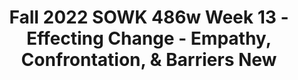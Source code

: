 ---
layout: single_embed_slide
title: "Fall 2022 SOWK 486w Week 13 - Effecting Change - Empathy, Confrontation, & Barriers New"
presentation_id: 65MKJU
canonical_url: /presentations/65MKJU/
slides:
  - slide_name: ../deck-9201-large-0.jpeg
    slide_thumbnail: ../deck-9201-thumb-0.jpeg
    slide_text: >
      <p>Effecting Change Empathy, Confrontation, &amp; Barriers
      Jacob Campbell, LICSW at Heritage University Fall 2022 SOWK 486w</p>
      
  - slide_name: ../deck-9201-large-1.jpeg
    slide_thumbnail: ../deck-9201-thumb-1.jpeg
    slide_text: >
      <p>Agenda Plan for Week 13 Additive Empathy &amp; Interpretation Confrontation Barriers to change
      Jacob Campbell, LICSW at Heritage University
      Fall 2022 SOWK 486w</p>
      
  - slide_name: ../deck-9201-large-2.jpeg
    slide_thumbnail: ../deck-9201-thumb-2.jpeg
    slide_text: >
      <p>w
      e each see the world differently
      Photo from Boating excursion from Margarita Island in Venezuela
      (Lieber, 1994)</p>
      
  - slide_name: ../deck-9201-large-3.jpeg
    slide_thumbnail: ../deck-9201-thumb-3.jpeg
    slide_text: >
      <ol>
      <li>Individually write down words or phrases that give the word meaning to you 2. Share individual meanings with group members 3. Follow group process for de ning term for the group
      Success
      Freedom
      Morality
      Injustice
      Community
      Democracy
      Police
      Human rights
      Love
      Tolerance
      Prejudice
      Friend
      Sexism
      Family
      Racism
      (Lieber, 1994)
      fi
      Jacob Campbell, LICSW at Heritage University
      Fall 2022 SOWK 486w</li>
      </ol>
      
  - slide_name: ../deck-9201-large-4.jpeg
    slide_thumbnail: ../deck-9201-thumb-4.jpeg
    slide_text: >
      <p>Types of Empathy Fundamental Expressions
      expressed feeling and an understanding that infers or re ects clients’ emotions
      Emotional Empathy
      Cognitive Empathy
      is the translation of such feelings into words
      (Hepworth, et al. 2022)
      fl
      Jacob Campbell, LICSW at Heritage University
      Fall 2022 SOWK 486w</p>
      
  - slide_name: ../deck-9201-large-5.jpeg
    slide_thumbnail: ../deck-9201-thumb-5.jpeg
    slide_text: >
      <p>Components of Empathy We recognize ourselves as di erent and similar to the client Self-Awareness
      Skills in both turning on receptivity and turning it o Affective Sharing
      Person sharing something to respond to
      Empathy
      Mental Flexibility
      (Hepworth, et al. 2017)
      ff
      f
      Jacob Campbell, LICSW at Heritage University
      Fall 2022 SOWK 486w</p>
      
  - slide_name: ../deck-9201-large-6.jpeg
    slide_thumbnail: ../deck-9201-thumb-6.jpeg
    slide_text: >
      <p>Interpretation is intended to help clients view their problems from a di erent perspective, thereby creating new possibilities for remedial courses of action
      Simple Re ection
      What the client knows about themselves
      Additive Empathic Responses &amp; Interpretation
      Too Far (Hepworth, et al. 2022)
      ff
      Jacob Campbell, LICSW at Heritage University fl
      􀝻􀳾
      Going Beyond What the Client Has Expressed
      Fall 2022 SOWK 486w</p>
      
  - slide_name: ../deck-9201-large-7.jpeg
    slide_thumbnail: ../deck-9201-thumb-7.jpeg
    slide_text: >
      <p>Pitfalls of Additive Empathy
      (Hepworth, et al. 2022)
      Moderate Interpretations vs. Deep Interpretations
      • Working relationship has evolved • Engaged and ready for selfexploration
      • Pitch these responses to the edge of clients’ self-awareness
      • Avoid making several additive
      ff
      ff
      empathic responses in succession
      • Phrase interpretive responses in tentative terms
      • Note clients’ reactions after o ering the interpretation
      • Acknowledge your probable error &amp; respond empathically
      • Culturally di erences</p>
      
  - slide_name: ../deck-9201-large-8.jpeg
    slide_thumbnail: ../deck-9201-thumb-8.jpeg
    slide_text: >
      <p>Ways of Using Additive Empathy What Context Do we Use it
      • Deeper feelings • Identify feelings implied or hinted at in clients’ verbal messages • To identify feelings that underlie surface emotions • To clarify the nature of feelings clients express only vaguely • To identify feelings manifested only nonverbally • Challenging beliefs stated as facts
      (Hepworth, et al. 2022) Jacob Campbell, LICSW at Heritage University
      Fall 2022 SOWK 486w</p>
      
  - slide_name: ../deck-9201-large-9.jpeg
    slide_thumbnail: ../deck-9201-thumb-9.jpeg
    slide_text: >
      <p>Ways of Using Additive Empathy What Context Do we Use it
      • Deeper feelings • Underlying meanings of feelings, thoughts, and behavior • Wants and goals • Hidden purposes of behavior • Challenge beliefs stated as facts • Unrealized strengths and potentialities (Hepworth, et al. 2022) Jacob Campbell, LICSW at Heritage University
      Fall 2022 SOWK 486w</p>
      
  - slide_name: ../deck-9201-large-10.jpeg
    slide_thumbnail: ../deck-9201-thumb-10.jpeg
    slide_text: >
      <p>Additive Empathy and Interpretation Practice with Client Statements
      Review Skill Development and Exercises for Addictive Empathy and Interpretation Client Statements on pp.401-402.
      With a partner take turns going through each example and offering potential interpretations.
      What would you say Role-play saying it Feedback from group members
      (Hepworth et al. 2022, p. 397) Jacob Campbell, LICSW at Heritage University
      Fall 2022 SOWK 486w</p>
      
  - slide_name: ../deck-9201-large-11.jpeg
    slide_thumbnail: ../deck-9201-thumb-11.jpeg
    slide_text: >
      <p>Practice Using Additive Empathy With a partner, have a discussion about a time when they felt frustrated, upset, uneasy, etc. Practice asking good open ended questions and implementing additive empathetic statements.
      Jacob Campbell, LICSW at Heritage University
      Fall 2022 SOWK 486w</p>
      
  - slide_name: ../deck-9201-large-12.jpeg
    slide_thumbnail: ../deck-9201-thumb-12.jpeg
    slide_text: >
      <p>Confrontation A Range of Confrontation Skills
      SelfConfrontation
      Assertive Confrontation
      When clients, in response to social workers’ questions, re ect on the relationship between their behaviors and their own values.
      Social worker-initiated confrontation in which the connection between troubling thoughts, plans, values, and beliefs is stated in declarative form, connecting them explicitly for the client.
      (Hepworth, et al. 2022)
      fl
      Jacob Campbell, LICSW at Heritage University
      Fall 2022 SOWK 486w</p>
      
  - slide_name: ../deck-9201-large-13.jpeg
    slide_thumbnail: ../deck-9201-thumb-13.jpeg
    slide_text: >
      <p>Effective Assertive Confrontation • Expression of concern • A description of the client’s purported goal, belief, or commitment • The behavior (or absence of behavior) that is inconsistent or discrepant with the goal, belief, or commitment
      • The probable negative outcomes of the discrepant behavior
      (Hepworth, et al. 2022) Jacob Campbell, LICSW at Heritage University
      Fall 2022 SOWK 486w</p>
      
  - slide_name: ../deck-9201-large-14.jpeg
    slide_thumbnail: ../deck-9201-thumb-14.jpeg
    slide_text: >
      <p>Effective Assertive Confrontation Illustrative Example
      I am concerned because you
      (want, believe, are striving to) _____________________
      (describe desired outcome) ________________________________________________ (describe discrepant action, behavior, or inaction) but you _________________________________________ probable negative consequences) is likely to produce (describe _______________________________
      Review Skill Development and Exercises for Confrontation: Situations and Dialog on pp.403-404.
      With a partner take turns role playing responses and talking through the examples.
      (Hepworth et al. 2022, p. 397) Jacob Campbell, LICSW at Heritage University
      Fall 2022 SOWK 486w</p>
      
  - slide_name: ../deck-9201-large-15.jpeg
    slide_thumbnail: ../deck-9201-thumb-15.jpeg
    slide_text: >
      <p>Death Therapy - Transference What About Bob?</p>
      
  - slide_name: ../deck-9201-large-16.jpeg
    slide_thumbnail: ../deck-9201-thumb-16.jpeg
    slide_text: >
      <p>Reactance Theory The Larger the Loss, the Larger the Reaction Mental Effects: Perceptual or judgmental changes
      Importance of freedom
      Reactance Magnitude of threat to freedom
      Behavioral Effects: Opposition, aggression, etc.
      (Brehm, 1972) Jacob Campbell, LICSW at Heritage University
      Fall 2022 SOWK 486w</p>
      
  - slide_name: ../deck-9201-large-17.jpeg
    slide_thumbnail: ../deck-9201-thumb-17.jpeg
    slide_text: >
      <p>Barriers to Change What Gets in the Way Sometimes
      • Problematic social worker behavior • Cross-racial and cross-cultural experiences • Di culties establishing trust • Transference • Countertransference
      (Hepworth, et al. 2022)
      ffi
      Jacob Campbell, LICSW at Heritage University
      Fall 2022 SOWK 486w</p>
      
  - slide_name: ../deck-9201-large-18.jpeg
    slide_thumbnail: ../deck-9201-thumb-18.jpeg
    slide_text: >
      <p>Hope
      Person Driven Many Pathways
      Respect
      Strengths &amp; Responsibilities
      Working De nition of Recovery
      Holistic
      SAMHSA Addresses Trauma
      Peer Support Culture
      Relational
      (SAMHSA, 2012)
      fi
      Jacob Campbell, LICSW at Heritage University
      Fall 2022 SOWK 486w</p>
      
  - slide_name: ../deck-9201-large-19.jpeg
    slide_thumbnail: ../deck-9201-thumb-19.jpeg
    slide_text: >
      <p>Hope Person Driven Many Pathways
      Respect
      Strengths &amp; Responsibilities
      Working De nition of Recovery
      Recovery is real Holistic
      SAMHSA Addresses Trauma
      Peer Support Culture
      Recovery emerges from hope
      Relational
      People can and do overcome Hope is internalized Hope is the catalyst of the recovery process
      (SAMHSA, 2012)
      fi
      Jacob Campbell, LICSW at Heritage University
      Fall 2022 SOWK 486w</p>
      
  - slide_name: ../deck-9201-large-20.jpeg
    slide_thumbnail: ../deck-9201-thumb-20.jpeg
    slide_text: >
      <p>Person Driven Hope Many Pathways
      Respect
      Strengths &amp; Responsibilities
      Working De nition of Recovery
      Holistic
      SAMHSA Addresses Trauma
      Peer Support Culture
      Relational
      Recovery is person-driven Foundation for recovery Assists recovery and resilience Empowering and providing resources
      (SAMHSA, 2012)
      fi
      Jacob Campbell, LICSW at Heritage University
      Fall 2022 SOWK 486w</p>
      
  - slide_name: ../deck-9201-large-21.jpeg
    slide_thumbnail: ../deck-9201-thumb-21.jpeg
    slide_text: >
      <p>Individuals are unique Hope
      Pathways are highly personalized
      Person Driven
      Many Pathways
      Respect
      Strengths &amp; Responsibilities
      Working De nition of Recovery
      Must foster resilience Holistic
      SAMHSA Addresses Trauma
      Peer Support Culture
      Recovery is non-linear
      Relational
      Focus on abstinence Creating a supportive environment
      Recovery occurs via many pathways
      (SAMHSA, 2012)
      fi
      Jacob Campbell, LICSW at Heritage University
      Fall 2022 SOWK 486w</p>
      
  - slide_name: ../deck-9201-large-22.jpeg
    slide_thumbnail: ../deck-9201-thumb-22.jpeg
    slide_text: >
      <p>Hope
      Person Driven Many Pathways
      Respect
      Strengths &amp; Responsibilities
      Recovery is holistic
      Working De nition of Recovery
      Holistic
      SAMHSA Addresses Trauma
      Peer Support Culture
      Encompasses an individual’s whole life
      Relational
      Addresses a range of areas Integrated and coordinated services and supports
      (SAMHSA, 2012)
      fi
      Jacob Campbell, LICSW at Heritage University
      Fall 2022 SOWK 486w</p>
      
  - slide_name: ../deck-9201-large-23.jpeg
    slide_thumbnail: ../deck-9201-thumb-23.jpeg
    slide_text: >
      <p>Hope
      Person Driven
      Many Pathways
      Respect
      Strengths &amp; Responsibilities
      Recovery is supported by peers and allies
      Working De nition of Recovery
      Holistic
      SAMHSA Addresses Trauma Culture
      Relational
      Mutual support and mutual aid groups Developing a sense of belonging Using peer operated supports &amp; services
      Peer Support
      Very important for children with behavioral health problems
      (SAMHSA, 2012)
      fi
      Jacob Campbell, LICSW at Heritage University
      Fall 2022 SOWK 486w</p>
      
  - slide_name: ../deck-9201-large-24.jpeg
    slide_thumbnail: ../deck-9201-thumb-24.jpeg
    slide_text: >
      <p>Hope
      Person Driven Many Pathways
      Respect
      Strengths &amp; Responsibilities
      Working De nition of Recovery
      Holistic
      SAMHSA Addresses Trauma
      Peer Support Culture
      Relational
      Recovery is supported through relationship and social networks Presence and involvement of people who believe in the person’s ability to recover Through relationships people engage in new roles
      (SAMHSA, 2012)
      fi
      Jacob Campbell, LICSW at Heritage University
      Fall 2022 SOWK 486w</p>
      
  - slide_name: ../deck-9201-large-25.jpeg
    slide_thumbnail: ../deck-9201-thumb-25.jpeg
    slide_text: >
      <p>Hope
      Person Driven Many Pathways
      Respect
      Strengths &amp; Responsibilities
      Working De nition of Recovery
      Holistic
      SAMHSA Addresses Trauma
      Recovery is culturally-based and influenced Services should be culturally grounded
      Peer Support Relational
      Culture (SAMHSA, 2012)
      fi
      Jacob Campbell, LICSW at Heritage University
      Fall 2022 SOWK 486w</p>
      
  - slide_name: ../deck-9201-large-26.jpeg
    slide_thumbnail: ../deck-9201-thumb-26.jpeg
    slide_text: >
      <p>Hope
      Person Driven Many Pathways
      Respect
      Strengths &amp; Responsibilities
      Working De nition of Recovery
      Holistic
      SAMHSA Peer Support Addresses Trauma
      Culture
      Recovery is supported by addressing trauma Trauma is often a precursor to or associated concerns
      Relational
      Should be traumainformed
      (SAMHSA, 2012)
      fi
      Jacob Campbell, LICSW at Heritage University
      Fall 2022 SOWK 486w</p>
      
  - slide_name: ../deck-9201-large-27.jpeg
    slide_thumbnail: ../deck-9201-thumb-27.jpeg
    slide_text: >
      <p>Hope
      Person Driven Many Pathways
      Respect
      Strengths &amp; Responsibilities
      Working De nition of Recovery
      Holistic
      Have strengths and resources
      SAMHSA Addresses Trauma
      Peer Support Culture
      Recovery involves individual, family, and community strengths and responsibility
      Relational
      Empowerment Communities have responsibilities to provide opportunities and resources Work collectively
      (SAMHSA, 2012)
      fi
      Jacob Campbell, LICSW at Heritage University
      Fall 2022 SOWK 486w</p>
      
  - slide_name: ../deck-9201-large-28.jpeg
    slide_thumbnail: ../deck-9201-thumb-28.jpeg
    slide_text: >
      <p>Hope
      Respect
      Person Driven Many Pathways
      Strengths &amp; Responsibilities
      Working De nition of Recovery
      Holistic
      SAMHSA Addresses Trauma
      Peer Support Culture
      Recovery is based on respect
      Relational
      Focus on protecting rights and eliminating discrimination Steps towards recovery take great courage Self acceptance
      (SAMHSA, 2012)
      fi
      Jacob Campbell, LICSW at Heritage University
      Fall 2022 SOWK 486w</p>
      
---